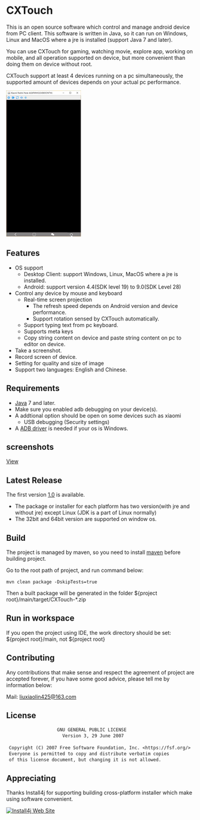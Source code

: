 # CXTouch

This is an open source software which control and manage android device from PC client. This software is written in Java, so it can run on Windows, Linux and MacOS where a jre is installed (support Java 7 and later). 

You can use CXTouch for gaming, watching movie, explore app, working on mobile, and all operation supported on device, but more convenient than doing them on device without root.

CXTouch support at least 4 devices running on a pc simultaneously, the supported amount of devices depends on your actual pc performance.

![Show usage](doc/effect.gif)

## Features

- OS support
  - Desktop Client: support Windows, Linux, MacOS where a jre is installed.
  - Android: support version 4.4(SDK level 19) to 9.0(SDK Level 28)
- Control any device by mouse and keyboard
  - Real-time screen projection
    - The refresh speed depends on Android version and device performance.
    - Support rotation sensed by CXTouch automatically.
  - Support typing text from pc keyboard.
  - Supports meta keys
  - Copy string content on device and paste string content on pc to editor on device. 
- Take a screenshot.
- Record screen of device.
- Setting for quality and size of  image  
- Support two languages: English and Chinese.



## Requirements

- [Java](https://www.oracle.com/technetwork/java/javase/downloads/index.html) 7 and later.
- Make sure you enabled adb debugging on your device(s). 
- A addtional option should be open on some devices such as xiaomi
  - USB debugging (Security settings)
- A [ADB driver](https://adb.clockworkmod.com/) is needed if your os is Windows.



## screenshots

[View](doc/screenshot.md)

## Latest Release

The first version [1.0](https://github.com/cxplan/CXTouch/releases) is available.

- The package or installer for each platform has two version(with jre and without jre) except Linux (JDK is a part of Linux normally)
- The 32bit and 64bit version are supported on window os.


## Build

The project is managed by maven, so you need to install [maven](http://maven.apache.org/download.cgi) before building project.

Go to the root path of project, and run command below: 

```shell
mvn clean package -DskipTests=true
```

Then a built package will be generated in the folder ${project root}/main/target/CXTouch-*.zip



## Run in workspace

If you open the project using IDE, the work directory should be set: ${project root}/main, not ${project root}



## Contributing

Any contributions that make sense and respect the agreement of project are accepted forever, if you have some good advice, please tell me by information below:

Mail:  liuxiaolin425@163.com



## License

```
                   GNU GENERAL PUBLIC LICENSE
                     Version 3, 29 June 2007

 Copyright (C) 2007 Free Software Foundation, Inc. <https://fsf.org/>
 Everyone is permitted to copy and distribute verbatim copies
 of this license document, but changing it is not allowed.
```



## Appreciating

Thanks Install4j for supporting building cross-platform installer which make using software convenient.

[![Install4j Web Site](https://www.ej-technologies.com/images/product_banners/install4j_small.png)](https://www.ej-technologies.com/products/install4j/overview.html)